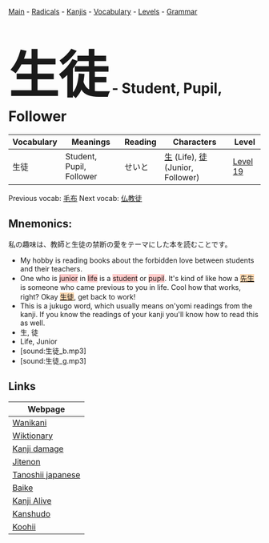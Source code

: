 <style> bigfont {font-size: 100px}</style>
[Main](../README.md) -
[Radicals](../radicals.md) -
[Kanjis](../kanjis.md) -
[Vocabulary](../vocabulary.md) -
[Levels](../levels.md) -
[Grammar](../grammar.md)
# <bigfont> 生徒</bigfont> - Student, Pupil, Follower 

| Vocabulary | Meanings | Reading | Characters | Level |
| --- | --- | --- | --- | --- |
| 生徒 | Student, Pupil, Follower | せいと |  [生](../kanjis/生.md) (Life), [徒](../kanjis/徒.md) (Junior, Follower) | [Level 19](../levels/wk_level19.md) |

Previous vocab: [毛布](毛布.md) Next vocab: [仏教徒](仏教徒.md) 

## Mnemonics:
私の趣味は、教師と生徒の禁断の愛をテーマにした本を読むことです。
* My hobby is reading books about the forbidden love between students and their teachers.
* One who is <span style="background-color:#ffcccb"> junior</span> in <span style="background-color:#ffcccb"> life</span> is a <span style="background-color:#ffcccb"> student</span> or <span style="background-color:#ffcccb"> pupil</span>. It's kind of like how a <span style="background-color:#fed8b1"> [先生](https://jisho.org/search/先生)</span> is someone who came previous to you in life. Cool how that works, right? Okay <span style="background-color:#fed8b1"> [生徒](https://jisho.org/search/生徒)</span>, get back to work!
* This is a jukugo word, which usually means on'yomi readings from the kanji. If you know the readings of your kanji you'll know how to read this as well.
* 生, 徒
* Life, Junior
* [sound:生徒_b.mp3]
* [sound:生徒_g.mp3]


## Links 

| Webpage |
| --- |
| [Wanikani          ](https://www.wanikani.com/kanji/生徒) |
| [Wiktionary        ](https://en.wiktionary.org/wiki/生徒) |
| [Kanji damage      ](http://www.kanjidamage.com/kanji/search?utf8=✓&q=生徒) |
| [Jitenon           ](https://jitenon.com/kanji/生徒) |
| [Tanoshii japanese ](https://www.tanoshiijapanese.com/dictionary/kanji.cfm?k=生徒) |
| [Baike             ](https://baike.baidu.com/item/生徒) |
| [Kanji Alive       ](https://app.kanjialive.com/生徒) |
| [Kanshudo          ](https://www.kanshudo.com/searchmn?q=生徒) |
| [Koohii            ](https://kanji.koohii.com/study/kanji/生徒) |

